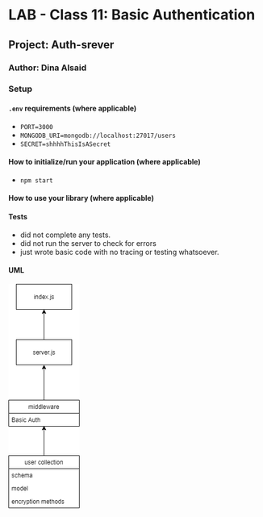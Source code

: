 # LAB - Class 11: Basic Authentication

## Project: Auth-srever

### Author: Dina Alsaid

### Setup

#### `.env` requirements (where applicable)

- `PORT=3000`
- `MONGODB_URI=mongodb://localhost:27017/users`
- `SECRET=shhhhThisIsASecret`

#### How to initialize/run your application (where applicable)

- `npm start`

#### How to use your library (where applicable)

#### Tests

- did not complete any tests.
- did not run the server to check for errors
- just wrote basic code with no tracing or testing whatsoever.

#### UML

![class 11 UML](./class11.png)
